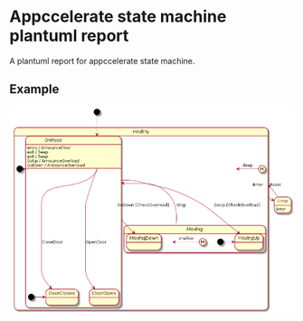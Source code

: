 # Appccelerate state machine plantuml report

A plantuml report for appccelerate state machine.

## Example

![Example](out/Elevator/Elevator.png "example")